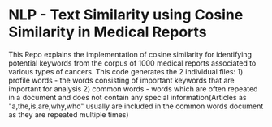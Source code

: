 # NLP - Text Similarity using Cosine Similarity in Medical Reports

This Repo explains the implementation of cosine similarity for identifying potential keywords from the corpus of 1000 medical reports associated to various types of cancers.
This code generates the 2 individual files: 1) profile words - the words consisting of important keywords that are important for analysis 2) common words - words which are often repeated in a document and does not contain any special information(Articles as "a,the,is,are,why,who" usually are included in the common words document as they are repeated multiple times)
